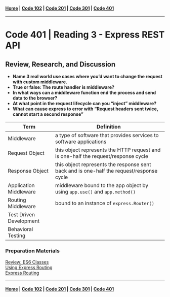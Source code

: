 #### [Home](../README.md) | [Code 102](../102main.md) | [Code 201](../201main.md) | [Code 301](../301main.md) | [Code 401](../401main.md)

---

# Code 401 | Reading 3 - Express REST API

## Review, Research, and Discussion

-   **Name 3 real world use cases where you’d want to change the request with custom middleware.**
-   **True or false: The route handler is middleware?**
-   **In what ways can a middleware function end the process and send data to the browser?**
-   **At what point in the request lifecycle can you “inject” middleware?**
-   **What can cause express to error with “Request headers sent twice, cannot start a second response”**

| Term                    | Definition                                                                               |
| ----------------------- | ---------------------------------------------------------------------------------------- |
| Middleware              | a type of software that provides services to software applications                       |
| Request Object          | this object represents the HTTP request and is one-half the request/response cycle       |
| Response Object         | this object represents the response sent back and is one-half the request/response cycle |
| Application Middleware  | middleware bound to the app object by using `app.use()` and `app.method()`               |
| Routing Middleware      | bound to an instance of `express.Router()`                                               |
| Test Driven Development |                                                                                          |
| Behavioral Testing      |                                                                                          |

### Preparation Materials

[Review: ES6 Classes](https://developer.mozilla.org/en-US/docs/Web/JavaScript/Reference/Classes)  
[Using Express Routing](https://expressjs.com/en/guide/routing.html)  
[Express Routing](https://scotch.io/tutorials/learn-to-use-the-new-router-in-expressjs-4)

---

#### [Home](../README.md) | [Code 102](../102main.md) | [Code 201](../201main.md) | [Code 301](../301main.md) | [Code 401](../401main.md)
